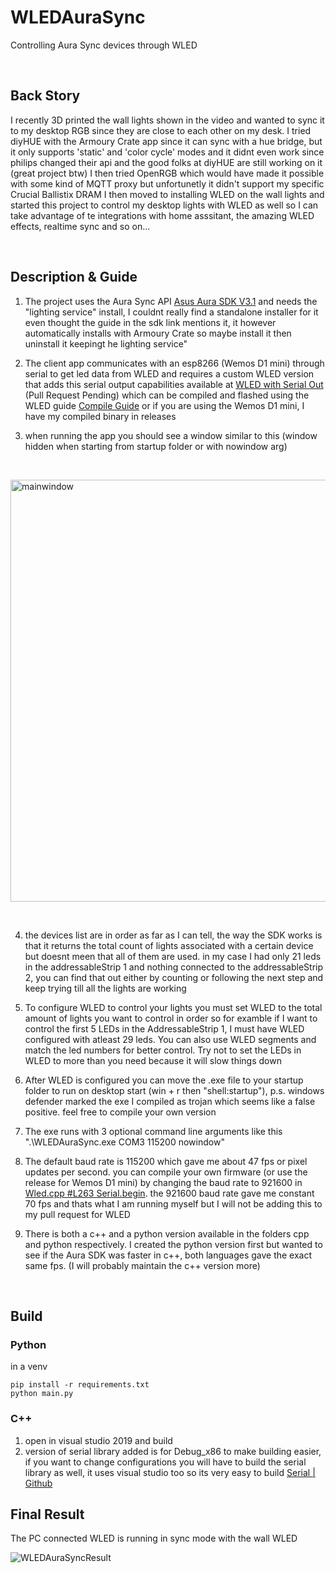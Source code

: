 # WLEDAuraSync
Controlling Aura Sync devices through WLED

&nbsp;

## Back Story

I recently 3D printed the wall lights shown in the video and wanted to sync it to my desktop RGB since they are close to each other on my desk.
I tried diyHUE with the Armoury Crate app since it can sync with a hue bridge, but it only supports 'static' and 'color cycle' modes and it didnt even work since philips changed their api and the good folks at diyHUE are still working on it (great project btw)
I then tried OpenRGB which would have made it possible with some kind of MQTT proxy but unfortunetly it didn't support my specific Crucial Ballistix DRAM
I then moved to installing WLED on the wall lights and started this project to control my desktop lights with WLED as well so I can take advantage of te integrations with home asssitant, the amazing WLED effects, realtime sync and so on...

&nbsp;

## Description & Guide
1. The project uses the Aura Sync API [Asus Aura SDK V3.1](https://www.asus.com/microsite/aurareadydevportal/index.html)
and needs the "lighting service" install, I couldnt really find a standalone installer for it even thought the guide in the sdk link mentions it, it however automatically installs with Armoury Crate so maybe install it then uninstall it keepingt he lighting service"

2. The client app communicates with an esp8266 (Wemos D1 mini) through serial to get led data from WLED and requires a custom WLED version that adds this serial output capabilities available at [WLED with Serial Out](https://github.com/ShadyNawara/WLED) (Pull Request Pending)
which can be compiled and flashed using the WLED guide [Compile Guide](https://github.com/Aircoookie/WLED/wiki/Compiling-WLED) or if you are using the Wemos D1 mini, I have my compiled binary in releases

3. when running the app you should see a window similar to this (window hidden when starting from startup folder or with nowindow arg)

&nbsp;

<img width="675" alt="mainwindow" src="https://user-images.githubusercontent.com/981568/132116570-ef91a008-8963-4d43-8d87-9d9a19757111.png">

&nbsp;

4. the devices list are in order as far as I can tell, the way the SDK works is that it returns the total count of lights associated with a certain device but doesnt meen that all of them are used. in my case I had only 21 leds in the addressableStrip 1 and nothing connected to the addressableStrip 2, you can find that out either by counting or following the next step and keep trying till all the lights are working

5. To configure WLED to control your lights you must set WLED to the total amount of lights you want to control in order so for examble if I want to control the first 5 LEDs in the AddressableStrip 1, I must have WLED configured with atleast 29 leds. You can also use WLED segments and match the led numbers for better control. Try not to set the LEDs in WLED to more than you need because it will slow things down

6. After WLED is configured you can move the .exe file to your startup folder to run on desktop start (win + r then "shell:startup"), p.s. windows defender marked the exe I compiled as trojan which seems like a false positive. feel free to compile your own version

7. The exe runs with 3 optional command line arguments like this ".\WLEDAuraSync.exe COM3 115200 nowindow"

8. The default baud rate is 115200 which gave me about 47 fps or pixel updates per second. you can compile your own firmware (or use the release for Wemos D1 mini) by changing the baud rate to 921600 in [Wled.cpp #L263 Serial.begin](https://github.com/Aircoookie/WLED/blob/1d4487b6cd7c9a69bbce45c14ae1fb1c622e1d0e/wled00/wled.cpp#L263). the 921600 baud rate gave me constant 70 fps and thats what I am running myself but I will not be adding this to my pull request for WLED

9. There is both a c++ and a python version available in the folders cpp and python respectively. I created the python version first but wanted to see if the Aura SDK was faster in c++, both languages gave the exact same fps. (I will probably maintain the c++ version more)

&nbsp;

## Build
### Python
in a venv
```
pip install -r requirements.txt
python main.py
```

### C++
1. open in visual studio 2019 and build
2. version of serial library added is for Debug_x86 to make building easier, if you want to change configurations you will have to build the serial library as well, it uses visual studio too so its very easy to build [Serial | Github](https://github.com/wjwwood/serial)

## Final Result

The PC connected WLED is running in sync mode with the wall WLED
&nbsp;

![WLEDAuraSyncResult](https://user-images.githubusercontent.com/981568/132117298-40fce832-cdf8-4fef-a29a-9a799adc6b50.gif)


